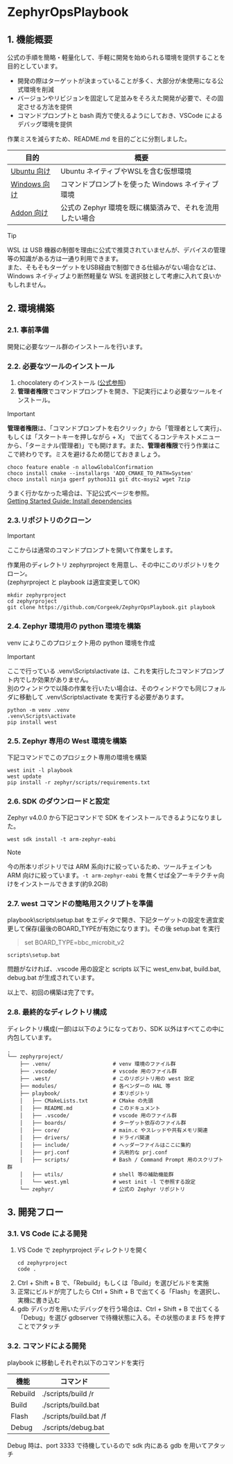 # ZephyrOpsPlaybook

## 1. 機能概要
公式の手順を簡略・軽量化して、手軽に開発を始められる環境を提供することを目的としています。
* 開発の際はターゲットが決まっていることが多く、大部分が未使用になる公式環境を削減
* バージョンやリビジョンを固定して足並みをそろえた開発が必要で、その固定させる方法を提供
* コマンドプロンプトと bash 両方で使えるようにしておき、VSCode によるデバッグ環境を提供

作業ミスを減らすため、README.md を目的ごとに分割しました。

| 目的 | 概要 |
|------|------|
| [Ubuntu 向け](README.md) | Ubuntu ネイティブやWSLを含む仮想環境 |
| [Windows 向け](README_win.md) | コマンドプロンプトを使った Windows ネイティブ環境 |
| [Addon 向け](README_addon.md) | 公式の Zephyr 環境を既に構築済みで、それを流用したい場合 |

> [!TIP]
WSL は USB 機器の制御を理由に公式で推奨されていませんが、デバイスの管理等の知識がある方は一通り利用できます。<br>
また、そもそもターゲットをUSB経由で制御できる仕組みがない場合などは、Windows ネイティブより断然軽量な WSL を選択肢として考慮に入れて良いかもしれません。

## 2. 環境構築

### 2.1. 事前準備
開発に必要なツール群のインストールを行います。<br>

### 2.2. 必要なツールのインストール
1. chocolatery のインストール ([公式参照](https://chocolatey.org/install))
2. **管理者権限**でコマンドプロンプトを開き、下記実行により必要なツールをインストール。

> [!IMPORTANT]
**管理者権限**は、「コマンドプロンプトを右クリック」から「管理者として実行」、もしくは「スタートキーを押しながら + X」 で出てくるコンテキストメニューから、「ターミナル(管理者)」でも開けます。また、**管理者権限**で行う作業はここで終わりです。ミスを避けるため閉じておきましょう。

```
choco feature enable -n allowGlobalConfirmation
choco install cmake --installargs 'ADD_CMAKE_TO_PATH=System'
choco install ninja gperf python311 git dtc-msys2 wget 7zip
```

うまく行かなかった場合は、下記公式ページを参照。<br>
[Getting Started Guide: Install dependencies](https://docs.zephyrproject.org/4.0.0/develop/getting_started/index.html#install-dependencies)

### 2.3.リポジトリのクローン
> [!IMPORTANT]
ここからは通常のコマンドプロンプトを開いて作業をします。

作業用のディレクトリ zephyrproject を用意し、その中にこのリポジトリをクローン。<br>(zephyrproject と playbook は適宜変更してOK)
```
mkdir zephyrproject
cd zephyrproject
git clone https://github.com/Corgeek/ZephyrOpsPlaybook.git playbook
```

### 2.4. Zephyr 環境用の python 環境を構築
venv によりこのプロジェクト用の python 環境を作成

> [!IMPORTANT]
ここで行っている .venv\Scripts\activate は、これを実行したコマンドプロンプト内でしか効果がありません。<br>別のウィンドウで以降の作業を行いたい場合は、そのウィンドウでも同じフォルダに移動して .venv\Scripts\activate を実行する必要があります。
```
python -m venv .venv
.venv\Scripts\activate
pip install west
```

### 2.5. Zephyr 専用の West 環境を構築
下記コマンドでこのプロジェクト専用の環境を構築

```
west init -l playbook
west update
pip install -r zephyr/scripts/requirements.txt
```

### 2.6. SDK のダウンロードと設定
Zephyr v4.0.0 から下記コマンドで SDK をインストールできるようになりました。

```
west sdk install -t arm-zephyr-eabi
```

> [!NOTE]
今の所本リポジトリでは ARM 系向けに絞っているため、ツールチェインも ARM 向けに絞っています。`-t arm-zephyr-eabi` を無くせば全アーキテクチャ向けをインストールできます(約9.2GB)

### 2.7. west コマンドの簡略用スクリプトを準備

playbook\scripts\setup.bat をエディタで開き、下記ターゲットの設定を適宜変更して保存(最後のBOARD_TYPEが有効になります)。その後 setup.bat を実行
> set BOARD_TYPE=bbc_microbit_v2
```
scripts\setup.bat
```

問題がなければ、.vscode 用の設定と scripts 以下に west_env.bat, build.bat, debug.bat が生成されています。

以上で、初回の構築は完了です。

### 2.8. 最終的なディレクトリ構成

ディレクトリ構成(一部)は以下のようになっており、SDK 以外はすべてこの中に内包しています。
```
.
└── zephyrproject/
    ├── .venv/                    # venv 環境のファイル群
    ├── .vscode/                  # vscode 用のファイル群
    ├── .west/                    # このリポジトリ用の west 設定
    ├── modules/                  # 各ベンダーの HAL 等
    ├── playbook/                 # 本リポジトリ
    │   ├── CMakeLists.txt        # CMake の先頭
    │   ├── README.md             # このドキュメント
    │   ├── .vscode/              # vscode 用のファイル群
    │   ├── boards/               # ターゲット依存のファイル群
    │   ├── core/                 # main.c やスレッドや共有メモリ関連
    │   ├── drivers/              # ドライバ関連
    │   ├── include/              # ヘッダーファイルはここに集約
    │   ├── prj.conf              # 汎用的な prj.conf
    │   ├── scripts/              # Bash / Command Prompt 用のスクリプト群
    │   ├── utils/                # shell 等の補助機能群
    │   └── west.yml              # west init -l で参照する設定
    └── zephyr/                   # 公式の Zephyr リポジトリ
```

## 3. 開発フロー
### 3.1. VS Code による開発
1. VS Code で zephyrproject ディレクトリを開く
   ```
   cd zephyrproject
   code .
   ```
2. Ctrl + Shift + B で、「Rebuild」もしくは「Build」を選びビルドを実施
3. 正常にビルドが完了したら Ctrl + Shift + B で出てくる「Flash」を選択し、実機に書き込む
4. gdb デバッガを用いたデバッグを行う場合は、Ctrl + Shift + B で出てくる「Debug」を選び gdbserver で待機状態に入る。その状態のまま F5 を押すことでアタッチ

### 3.2. コマンドによる開発
playbook に移動しそれぞれ以下のコマンドを実行

| 機能 | コマンド |
|-----|----|
| Rebuild | ./scripts/build /r |
| Build | ./scripts/build.bat |
| Flash | ./scripts/build.bat /f |
| Debug | ./scripts/debug.bat |

Debug 時は、port 3333 で待機しているので sdk 内にある gdb を用いてアタッチ

